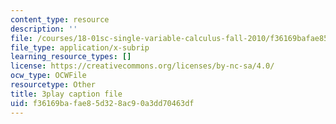 ```yaml
---
content_type: resource
description: ''
file: /courses/18-01sc-single-variable-calculus-fall-2010/f36169bafae85d328ac90a3dd70463df_R9a_NHXrBcg.vtt
file_type: application/x-subrip
learning_resource_types: []
license: https://creativecommons.org/licenses/by-nc-sa/4.0/
ocw_type: OCWFile
resourcetype: Other
title: 3play caption file
uid: f36169ba-fae8-5d32-8ac9-0a3dd70463df
---
```

